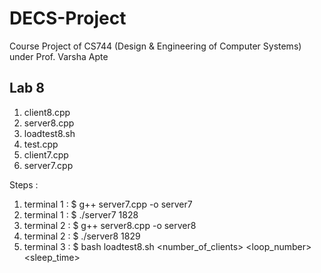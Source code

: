 # DECS-Project
Course Project of CS744 (Design &amp; Engineering of Computer Systems) under Prof. Varsha Apte

## Lab 8
1. client8.cpp
2. server8.cpp
3. loadtest8.sh
4. test.cpp	
5. client7.cpp
6. server7.cpp

Steps :
1. terminal 1 : $ g++ server7.cpp -o server7
2. terminal 1 : $ ./server7 1828
3. terminal 2 : $ g++ server8.cpp -o server8
4. terminal 2 : $ ./server8 1829
5. terminal 3 : $ bash loadtest8.sh <number_of_clients> <loop_number> <sleep_time> 
